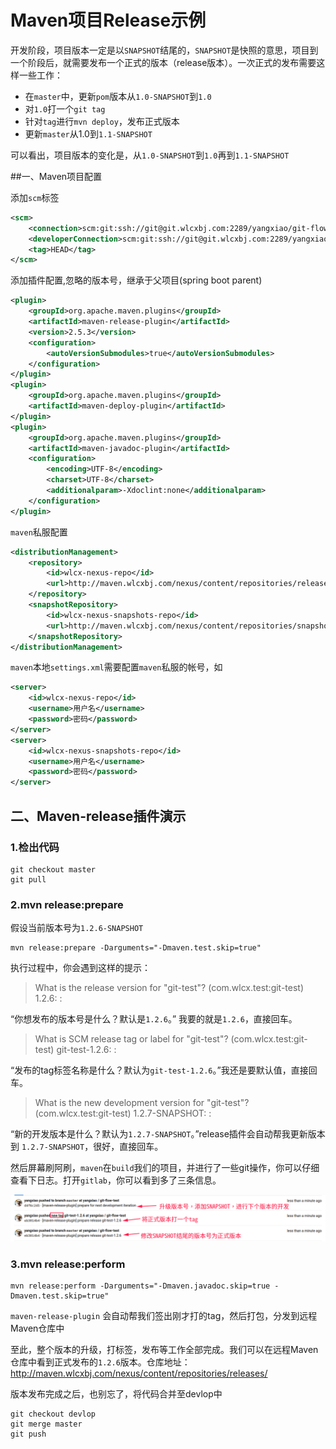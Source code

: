 # Maven项目Release示例

开发阶段，项目版本一定是以`SNAPSHOT`结尾的，`SNAPSHOT`是快照的意思，项目到一个阶段后，就需要发布一个正式的版本（release版本）。一次正式的发布需要这样一些工作：

- 在`master`中，更新`pom`版本从`1.0-SNAPSHOT`到`1.0`
- 对`1.0`打一个`git tag`
- 针对`tag`进行`mvn deploy`，发布正式版本
- 更新`master`从1.0到`1.1-SNAPSHOT`

可以看出，项目版本的变化是，从`1.0-SNAPSHOT`到`1.0`再到`1.1-SNAPSHOT`

##一、Maven项目配置

添加`scm`标签
```xml
<scm>
	<connection>scm:git:ssh://git@git.wlcxbj.com:2289/yangxiao/git-flow-test.git</connection>
	<developerConnection>scm:git:ssh://git@git.wlcxbj.com:2289/yangxiao/git-flow-test.git</developerConnection>
	<tag>HEAD</tag>
</scm>

```
添加插件配置,忽略的版本号，继承于父项目(spring boot parent)

```xml
<plugin>
	<groupId>org.apache.maven.plugins</groupId>
	<artifactId>maven-release-plugin</artifactId>
	<version>2.5.3</version>
	<configuration>
		<autoVersionSubmodules>true</autoVersionSubmodules>
	</configuration>
</plugin>
<plugin>
	<groupId>org.apache.maven.plugins</groupId>
	<artifactId>maven-deploy-plugin</artifactId>
</plugin>
<plugin>
	<groupId>org.apache.maven.plugins</groupId>
	<artifactId>maven-javadoc-plugin</artifactId>
	<configuration>
		<encoding>UTF-8</encoding>
		<charset>UTF-8</charset>
		<additionalparam>-Xdoclint:none</additionalparam>
	</configuration>
</plugin>
```
`maven`私服配置

```xml
<distributionManagement>
	<repository>
		<id>wlcx-nexus-repo</id>
		<url>http://maven.wlcxbj.com/nexus/content/repositories/releases/</url>
	</repository>
	<snapshotRepository>
		<id>wlcx-nexus-snapshots-repo</id>
		<url>http://maven.wlcxbj.com/nexus/content/repositories/snapshots/</url>
	</snapshotRepository>
</distributionManagement>
```
`maven`本地`settings.xml`需要配置`maven`私服的帐号，如
```xml
<server>
	<id>wlcx-nexus-repo</id>
	<username>用户名</username>
	<password>密码</password>
</server>
<server>
	<id>wlcx-nexus-snapshots-repo</id>
	<username>用户名</username>
	<password>密码</password>
</server>

```

## 二、Maven-release插件演示

### 1.检出代码

	git checkout master
	git pull
### 2.mvn release:prepare
假设当前版本号为`1.2.6-SNAPSHOT`

	mvn release:prepare -Darguments="-Dmaven.test.skip=true"

执行过程中，你会遇到这样的提示：

>What is the release version for "git-test"? (com.wlcx.test:git-test) 1.2.6: :

“你想发布的版本号是什么？默认是`1.2.6`。” 我要的就是`1.2.6`，直接回车。

>What is SCM release tag or label for "git-test"? (com.wlcx.test:git-test) git-test-1.2.6: :

“发布的tag标签名称是什么？默认为`git-test-1.2.6`。”我还是要默认值，直接回车。

>What is the new development version for "git-test"? (com.wlcx.test:git-test) 1.2.7-SNAPSHOT: :

“新的开发版本是什么？默认为`1.2.7-SNAPSHOT`。”release插件会自动帮我更新版本到 `1.2.7-SNAPSHOT`，很好，直接回车。

然后屏幕刷阿刷，`maven`在`build`我们的项目，并进行了一些git操作，你可以仔细查看下日志。打开`gitlab`，你可以看到多了三条信息。

![20170724161206.png](20170724161206.png)

### 3.mvn release:perform

	mvn release:perform -Darguments="-Dmaven.javadoc.skip=true -Dmaven.test.skip=true"


`maven-release-plugin` 会自动帮我们签出刚才打的tag，然后打包，分发到远程Maven仓库中


至此，整个版本的升级，打标签，发布等工作全部完成。我们可以在远程Maven仓库中看到正式发布的`1.2.6`版本。仓库地址：http://maven.wlcxbj.com/nexus/content/repositories/releases/


版本发布完成之后，也别忘了，将代码合并至devlop中

	git checkout devlop
	git merge master
	git push

